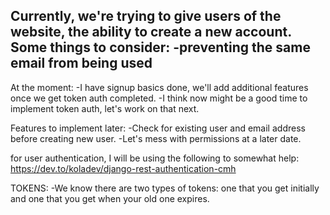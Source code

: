 Currently, we're trying to give users of the website, the ability to create a new account.
Some things to consider:
-preventing the same email from being used
-

At the moment:
-I have signup basics done, we'll add additional features once we get token auth completed.
-I think now might be a good time to implement token auth, let's work on that next.

Features to implement later:
-Check for existing user and email address before creating new user.
-Let's mess with permissions at a later date.

for user authentication, I will be using the following to somewhat help:
https://dev.to/koladev/django-rest-authentication-cmh

TOKENS:
-We know there are two types of tokens: one that you get initially and one that you get when your old one expires.
